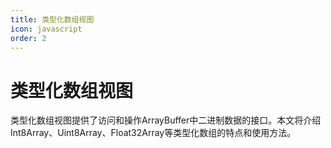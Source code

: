 ```yaml
---
title: 类型化数组视图
icon: javascript
order: 2
---
```


# 类型化数组视图

类型化数组视图提供了访问和操作ArrayBuffer中二进制数据的接口。本文将介绍Int8Array、Uint8Array、Float32Array等类型化数组的特点和使用方法。

